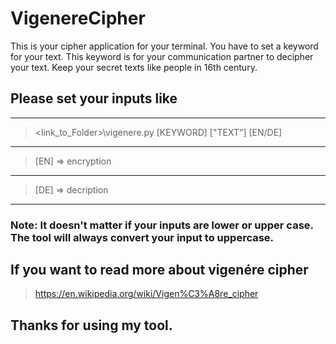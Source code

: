 # VigenereCipher
This is your cipher application for your terminal. You have to set a keyword for your text. This keyword is for your communication partner to decipher your text. Keep your secret texts like people in 16th century. 


## Please set your inputs like
----------------------------------
> <link_to_Folder>\vigenere.py [KEYWORD] ["TEXT"] [EN/DE]
----------------------------------
>[EN] => encryption
----------------------------------
>[DE] => decription
----------------------------------

### Note: It doesn't matter if your inputs are lower or upper case. The tool will always convert your input to uppercase.

## If you want to read more about vigenére cipher
> https://en.wikipedia.org/wiki/Vigen%C3%A8re_cipher

## Thanks for using my tool.